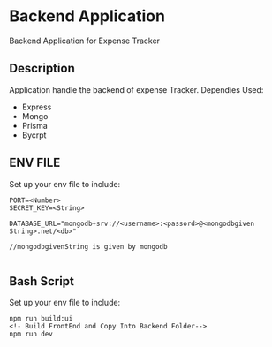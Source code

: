 # Backend Application

Backend Application for Expense Tracker

## Description

Application handle the backend of expense Tracker.
Dependies Used:

- Express
- Mongo
- Prisma
- Bycrpt

## ENV FILE

Set up your env file to include:

```
PORT=<Number>
SECRET_KEY=<String>

DATABASE_URL="mongodb+srv://<username>:<passord>@<mongodbgiven String>.net/<db>"

//mongodbgivenString is given by mongodb


```

## Bash Script

Set up your env file to include:

```
npm run build:ui
<!- Build FrontEnd and Copy Into Backend Folder-->
npm run dev
```

<!-- This project is licensed under the [NAME HERE] License - see the LICENSE.md file for details -->

<!-- ## Acknowledgments

Inspiration, code snippets, etc.

- [awesome-readme](https://github.com/matiassingers/awesome-readme)
- [PurpleBooth](https://gist.github.com/PurpleBooth/109311bb0361f32d87a2)
- [dbader](https://github.com/dbader/readme-template)
- [zenorocha](https://gist.github.com/zenorocha/4526327)
- [fvcproductions](https://gist.github.com/fvcproductions/1bfc2d4aecb01a834b46) -->
<!-- # AUTH -->
